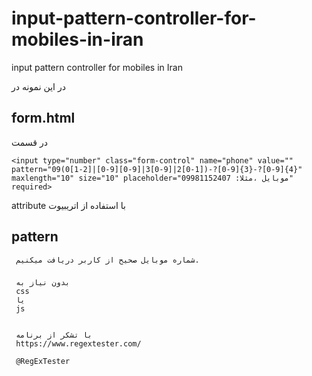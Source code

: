 # input-pattern-controller-for-mobiles-in-iran
input pattern controller for mobiles in Iran

در این نمونه در

##  form.html
 
 در قسمت
 
    <input type="number" class="form-control" name="phone" value="" pattern="09(0[1-2]|[0-9][0-9]|3[0-9]|2[0-1])-?[0-9]{3}-?[0-9]{4}" maxlength="10" size="10" placeholder="موبایل ،مثلا: 09981152407" required>
      
 
attribute با استفاده از اتریبیوت 
     
##   pattern

     شماره موبایل صحیح از کاربر دریافت میکنیم.
   
   ###
     
     بدون نیاز به 
     css
     یا
     js
     
     
     با تشکر از برنامه
     https://www.regextester.com/
     
     @RegExTester
     
